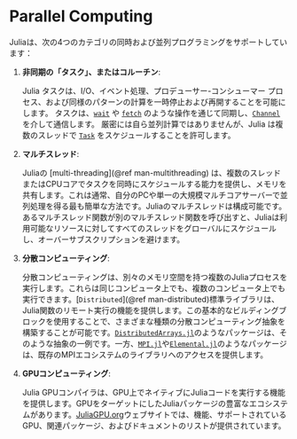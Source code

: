 # Parallel Computing

Juliaは、次の4つのカテゴリの同時および並列プログラミングをサポートしています：

1. **非同期の「タスク」、またはコルーチン**:

    Julia タスクは、I/O、イベント処理、プロデューサー-コンシューマー プロセス、および同様のパターンの計算を一時停止および再開することを可能にします。 タスクは、[`wait`](@ref) や [`fetch`](@ref) のような操作を通じて同期し、[`Channel`](@ref) を介して通信します。 厳密には自ら並列計算ではありませんが、Julia は複数のスレッドで [`Task`](@ref) をスケジュールすることを許可します。
2. **マルチスレッド**:

    Juliaの [multi-threading](@ref man-multithreading) は、複数のスレッドまたはCPUコアでタスクを同時にスケジュールする能力を提供し、メモリを共有します。これは通常、自分のPCや単一の大規模マルチコアサーバーで並列処理を得る最も簡単な方法です。Juliaのマルチスレッドは構成可能です。あるマルチスレッド関数が別のマルチスレッド関数を呼び出すと、Juliaは利用可能なリソースに対してすべてのスレッドをグローバルにスケジュールし、オーバーサブスクリプションを避けます。
3. **分散コンピューティング**:

    分散コンピューティングは、別々のメモリ空間を持つ複数のJuliaプロセスを実行します。これらは同じコンピュータ上でも、複数のコンピュータ上でも実行できます。[`Distributed`](@ref man-distributed)標準ライブラリは、Julia関数のリモート実行の機能を提供します。この基本的なビルディングブロックを使用することで、さまざまな種類の分散コンピューティング抽象を構築することが可能です。[`DistributedArrays.jl`](https://github.com/JuliaParallel/DistributedArrays.jl)のようなパッケージは、そのような抽象の一例です。一方、[`MPI.jl`](https://github.com/JuliaParallel/MPI.jl)や[`Elemental.jl`](https://github.com/JuliaParallel/Elemental.jl)のようなパッケージは、既存のMPIエコシステムのライブラリへのアクセスを提供します。
4. **GPUコンピューティング**:

    Julia GPUコンパイラは、GPU上でネイティブにJuliaコードを実行する機能を提供します。GPUをターゲットにしたJuliaパッケージの豊富なエコシステムがあります。[JuliaGPU.org](https://juliagpu.org)ウェブサイトでは、機能、サポートされているGPU、関連パッケージ、およびドキュメントのリストが提供されています。
